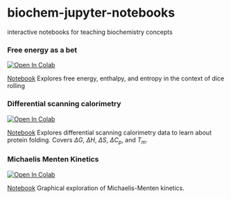 # biochem-jupyter-notebooks
interactive notebooks for teaching biochemistry concepts


### Free energy as a bet

<a href="https://githubtocolab.com/harmsm/biochem-jupyter-notebooks/blob/main/dG_as_a_bet.ipynb" target="_parent"><img src="https://colab.research.google.com/assets/colab-badge.svg" alt="Open In Colab"/></a>

[Notebook](https://github.com/harmsm/biochem-jupyter-notebooks/blob/main/dG_as_a_bet.ipynb)
Explores free energy, enthalpy, and entropy in the context of dice rolling

### Differential scanning calorimetry

<a href="https://githubtocolab.com/harmsm/biochem-jupyter-notebooks/blob/main/differential-scanning-calorimetry.ipynb" target="_parent"><img src="https://colab.research.google.com/assets/colab-badge.svg" alt="Open In Colab"/></a>

[Notebook](https://github.com/harmsm/biochem-jupyter-notebooks/blob/main/differential-scanning-calorimetry.ipynb)
Explores differential scanning calorimetry data to learn about protein folding. Covers $\Delta G$, $\Delta H$, $\Delta S$, $\Delta C_p$, and $T_m$.

### Michaelis Menten Kinetics

<a href="https://githubtocolab.com/harmsm/biochem-jupyter-notebooks/blob/main/Michaelis-Menten.ipynb" target="_parent"><img src="https://colab.research.google.com/assets/colab-badge.svg" alt="Open In Colab"/></a>

[Notebook](https://github.com/harmsm/biochem-jupyter-notebooks/blob/main/Michaelis-Menten.ipynb)
Graphical exploration of Michaelis-Menten kinetics. 


